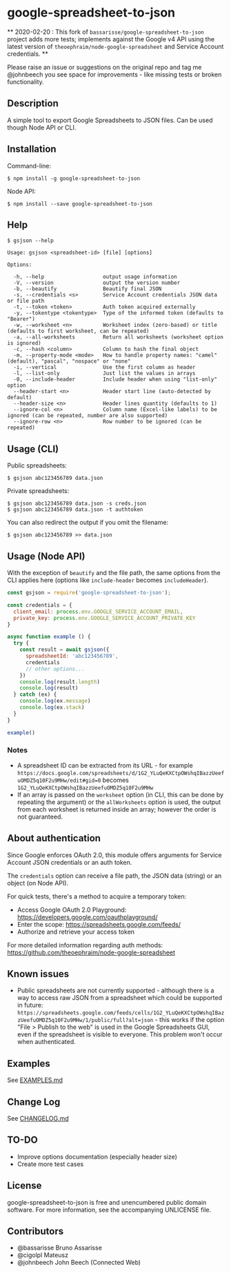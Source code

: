 google-spreadsheet-to-json
==========================

** 2020-02-20 : This fork of `bassarisse/google-spreadsheet-to-json` project adds more tests; implements against the Google v4 API using the latest version of `theoephraim/node-google-spreadsheet` and Service Account credentials. **

Please raise an issue or suggestions on the original repo and tag me @johnbeech you see space for improvements - like missing tests or broken functionality.

## Description

A simple tool to export Google Spreadsheets to JSON files. Can be used though Node API or CLI.

## Installation

Command-line:
```
$ npm install -g google-spreadsheet-to-json
```

Node API:
```
$ npm install --save google-spreadsheet-to-json
```

## Help

```
$ gsjson --help

Usage: gsjson <spreadsheet-id> [file] [options]

Options:

  -h, --help                   output usage information
  -V, --version                output the version number
  -b, --beautify               Beautify final JSON
  -s, --credentials <s>        Service Account credentials JSON data or file path
  -t, --token <token>          Auth token acquired externally
  -y, --tokentype <tokentype>  Type of the informed token (defaults to "Bearer")
  -w, --worksheet <n>          Worksheet index (zero-based) or title (defaults to first worksheet, can be repeated)
  -a, --all-worksheets         Return all worksheets (worksheet option is ignored)
  -c, --hash <column>          Column to hash the final object
  -m, --property-mode <mode>   How to handle property names: "camel" (default), "pascal", "nospace" or "none"
  -i, --vertical               Use the first column as header
  -l, --list-only              Just list the values in arrays
  -0, --include-header         Include header when using "list-only" option
  --header-start <n>           Header start line (auto-detected by default)
  --header-size <n>            Header lines quantity (defaults to 1)
  --ignore-col <n>             Column name (Excel-like labels) to be ignored (can be repeated, number are also supported)
  --ignore-row <n>             Row number to be ignored (can be repeated)
```


## Usage (CLI)

Public spreadsheets:
```
$ gsjson abc123456789 data.json
```

Private spreadsheets:
```
$ gsjson abc123456789 data.json -s creds.json
$ gsjson abc123456789 data.json -t authtoken
```

You can also redirect the output if you omit the filename:
```
$ gsjson abc123456789 >> data.json
```

## Usage (Node API)

With the exception of `beautify` and the file path, the same options from the CLI applies here (options like `include-header` becomes `includeHeader`).

```javascript
const gsjson = require('google-spreadsheet-to-json');

const credentials = {
  client_email: process.env.GOOGLE_SERVICE_ACCOUNT_EMAIL,
  private_key: process.env.GOOGLE_SERVICE_ACCOUNT_PRIVATE_KEY
}

async function example () {
  try {
    const result = await gsjson({
      spreadsheetId: 'abc123456789',
      credentials
      // other options...
    })
    console.log(result.length)
    console.log(result)
  } catch (ex) {
    console.log(ex.message)
    console.log(ex.stack)
  }
}

example()
```

### Notes

- A spreadsheet ID can be extracted from its URL - for example `https://docs.google.com/spreadsheets/d/1G2_YLuQeKXCtpOWshqIBazzUeefuOMDZ5q10F2u9MHw/edit#gid=0` becomes `1G2_YLuQeKXCtpOWshqIBazzUeefuOMDZ5q10F2u9MHw`
- If an array is passed on the `worksheet` option (in CLI, this can be done by repeating the argument) or the `allWorksheets` option is used, the output from each worksheet is returned inside an array; however the order is not guaranteed.

## About authentication

Since Google enforces OAuth 2.0, this module offers arguments for Service Account JSON credentials or an auth token.

The `credentials` option can receive a file path, the JSON data (string) or an object (on Node API).

For quick tests, there's a method to acquire a temporary token:
- Access Google OAuth 2.0 Playground: https://developers.google.com/oauthplayground/
- Enter the scope: https://spreadsheets.google.com/feeds/
- Authorize and retrieve your access token

For more detailed information regarding auth methods: https://github.com/theoephraim/node-google-spreadsheet

## Known issues

- Public spreadsheets are not currently supported - although there is a way to access raw JSON from a spreadsheet which could be supported in future: `https://spreadsheets.google.com/feeds/cells/1G2_YLuQeKXCtpOWshqIBazzUeefuOMDZ5q10F2u9MHw/1/public/full?alt=json` - this works if the option "File > Publish to the web" is used in the Google Spreadsheets GUI, even if the spreadsheet is visible to everyone. This problem won't occur when authenticated.

## Examples

See [EXAMPLES.md](./EXAMPLES.md)

## Change Log

See [CHANGELOG.md](./CHANGELOG.md)

## TO-DO

- Improve options documentation (especially header size)
- Create more test cases

## License
google-spreadsheet-to-json is free and unencumbered public domain software. For more information, see the accompanying UNLICENSE file.


## Contributors

- @bassarisse Bruno Assarisse
- @cigolpl Mateusz
- @johnbeech John Beech (Connected Web)
